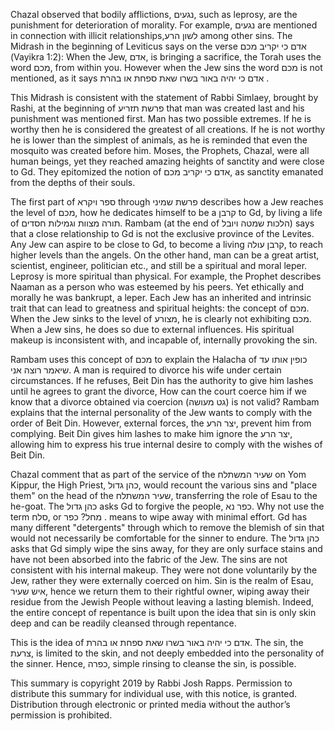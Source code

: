 Chazal observed that bodily afflictions, נגעים, such as leprosy, are the punishment for deterioration of morality. For example, נגעים are mentioned in connection with illicit relationships,לשון הרע  among other sins. The Midrash in the beginning of Leviticus says on the verse אדם כי יקריב מכם (Vayikra 1:2): When the Jew, אדם, is bringing a sacrifice, the Torah uses the word מכם, from within you. However when the Jew sins the word מכם is not mentioned, as it says אדם כי יהיה באור בשרו שאת ספחת או בהרת . 
   
This Midrash is consistent with the statement of Rabbi Simlaey, brought by Rashi, at the beginning of פרשת תזריע that man was created last and his punishment was mentioned first. Man has two possible extremes. If he is worthy then he is considered the greatest of all creations. If he is not worthy he is lower than the simplest of animals, as he is reminded that even the mosquito was created before him. Moses, the Prophets, Chazal, were all human beings, yet they reached amazing heights of sanctity and were close to Gd. They epitomized the notion of אדם כי יקריב מכם, as sanctity emanated from the depths of their souls. 

The first part of ספר ויקרא through פרשת שמיני describes how a Jew reaches the level of מכם, how he dedicates himself to be a קרבן to Gd, by living a life of תורה מצוות וגמילות חסדים. Rambam (at the end of הלכות שמטה ויובל) says that a close relationship to Gd is not the exclusive province of the Levites. Any Jew can aspire to be close to Gd, to become a living קרבן עולה, to reach higher levels than the angels. On the other hand, man can be a great artist, scientist, engineer, politician etc., and still be a spiritual and moral leper. Leprosy is more spiritual than physical. For example, the Prophet describes Naaman as a person who was esteemed by his peers. Yet ethically and morally he was bankrupt, a leper. Each Jew has an inherited and intrinsic trait that can lead to greatness and spiritual heights: the concept of מכם. When the Jew sinks to the level of מצורע, he is clearly not exhibiting מכם. When a Jew sins, he does so due to external influences. His spiritual makeup is inconsistent with, and incapable of, internally provoking the sin. 

Rambam uses this concept of מכם to explain the Halacha of כופין אותו עד שיאמר רוצה אני. A man is required to divorce his wife under certain circumstances. If he refuses, Beit Din has the authority to give him lashes until he agrees to grant the divorce, How can the court coerce him if we know that a divorce obtained via coercion (גט מעושה) is not valid? Rambam explains that the internal personality of the Jew wants to comply with the order of Beit Din. However, external forces, the יצר הרע, prevent him from complying. Beit Din gives him lashes to make him ignore the יצר הרע, allowing him to express his true internal desire to comply with the wishes of Beit Din.

Chazal comment that as part of the service of the שעיר המשתלח on Yom Kippur, the High Priest, כהן גדול, would recount the various sins and "place them" on the head of the שעיר המשתלח, transferring the role of Esau to the he-goat. The כהן גדול asks Gd to forgive the people, כפר נא. Why not use the term סלח, or מחל? כפר . means to wipe away with minimal effort. Gd has many different "detergents" through which to remove the blemish of sin that would not necessarily be comfortable for the sinner to endure. The כהן גדול asks that Gd simply wipe the sins away, for they are only surface stains and have not been absorbed into the fabric of the Jew. The sins are not consistent with his internal makeup. They were not done voluntarily by the Jew, rather they were externally coerced on him. Sin is the realm of Esau, איש שעיר, hence we return them to their rightful owner, wiping away their residue from the Jewish People without leaving a lasting blemish. Indeed, the entire concept of repentance is built upon the idea that sin is only skin deep and can be readily cleansed through repentance. 

This is the idea of אדם כי יהיה באור בשרו שאת ספחת או בהרת. The sin, the צרעת, is limited to the skin, and not deeply embedded into the personality of the sinner. Hence, כפרה, simple rinsing to cleanse the sin, is possible.

This summary is copyright 2019 by Rabbi Josh Rapps. Permission to distribute this summary for individual use, with this notice, is granted. Distribution through electronic or printed media without the author’s permission is prohibited.

